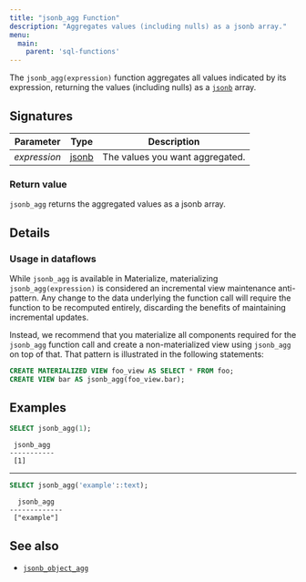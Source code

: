 ```yaml
---
title: "jsonb_agg Function"
description: "Aggregates values (including nulls) as a jsonb array."
menu:
  main:
    parent: 'sql-functions'
---
```


The `jsonb_agg(expression)` function aggregates all values indicated by its expression,
returning the values (including nulls) as a [`jsonb`](/sql/types/jsonb) array.

## Signatures

Parameter | Type | Description
----------|------|------------
_expression_ | [jsonb](../../types) | The values you want aggregated.

### Return value

`jsonb_agg` returns the aggregated values as a jsonb array.

## Details

### Usage in dataflows

While `jsonb_agg` is available in Materialize, materializing `jsonb_agg(expression)`
is considered an incremental view maintenance anti-pattern. Any change to the data
underlying the function call will require the function to be recomputed entirely,
discarding the benefits of maintaining incremental updates.

Instead, we recommend that you materialize all components required for the
`jsonb_agg` function call and create a non-materialized view using `jsonb_agg`
on top of that. That pattern is illustrated in the following statements:

```sql
CREATE MATERIALIZED VIEW foo_view AS SELECT * FROM foo;
CREATE VIEW bar AS jsonb_agg(foo_view.bar);
```

## Examples

```sql
SELECT jsonb_agg(1);
```
```nofmt
 jsonb_agg
-----------
 [1]
```
<hr/>

```sql
SELECT jsonb_agg('example'::text);
```
```nofmt
  jsonb_agg
-------------
 ["example"]
```

## See also

* [`jsonb_object_agg`](/sql/functions/jsonb_object_agg)
